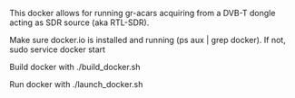This docker allows for running gr-acars acquiring from a DVB-T dongle
acting as SDR source (aka RTL-SDR).

Make sure docker.io is installed and running (ps aux | grep docker).
If not,
sudo service docker start

Build docker with
./build_docker.sh

Run docker with
./launch_docker.sh

